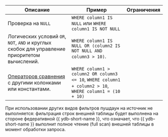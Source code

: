 |Описание|Пример|Ограничения|
|---|---|---|
|Проверка на `NULL`|`WHERE column1 IS NULL` или `WHERE column1 IS NOT NULL`||
|Логических условий `OR`, `NOT`, `AND` и круглых скобок для управление приоритетом вычислений. |`WHERE column1 IS NULL OR (column2 IS NOT NULL AND column3 > 10)`.||
|[Операторов сравнения](../../../yql/reference/syntax/expressions.md#comparison-operators) c другими колонками или константами. |`WHERE column1 > column2 OR column3 <= 10`, `WHERE column1 + column2 > 10`, `WHERE column1 = (10 + 10)`||

При использовании других видов фильтров пушдаун на источник не выполняется: фильтрация строк внешней таблицы будет выполнена на стороне федеративной {{ ydb-short-name }}, что означает, что {{ ydb-short-name }} выполнит полное чтение (full scan) внешней таблицы в момент обработки запроса.